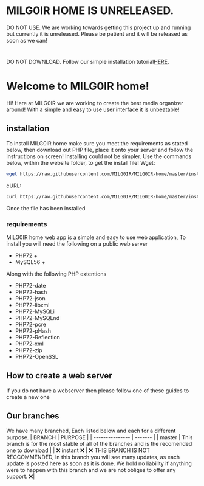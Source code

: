 
# MILG0IR HOME IS UNRELEASED.
DO NOT USE. We are working towards getting this project up and running but currently it is unreleased. Please be patient and it will be released as soon as we can!
#
DO NOT DOWNLOAD. Follow our simple installation tutorial[HERE](#installation).
# Welcome to MILG0IR home!
Hi! Here at MILG0IR we are working to create the best media organizer around! With a simple and easy to use user interface it is unbeatable!

## installation
To install MILG0IR home make sure you meet the requirements as stated below, then download out PHP file, place it onto your server and follow the instructions on screen! Installing could not be simpler. Use the commands below, within the website folder,  to get the install file!
Wget:
```sh
wget https://raw.githubusercontent.com/MILG0IR/MILG0IR-home/master/install.php
```
cURL:
```sh
curl https://raw.githubusercontent.com/MILG0IR/MILG0IR-home/master/install.php > install.php
```
Once the file has been installed

### requirements
MILG0IR home web app is a simple and easy to use web application, To install you will need the following on a public web server

- PHP72 +
- MySQL56 +

Along with the following PHP extentions

- PHP72-date
- PHP72-hash
- PHP72-json
- PHP72-libxml
- PHP72-MySQLi
- PHP72-MySQLnd
- PHP72-pcre
- PHP72-pHash
- PHP72-Reflection
- PHP72-xml
- PHP72-zip
- PHP72-OpenSSL

## How to create a web server
If you do not have a webserver then please follow one of these guides to create a new one

## Our branches
We have many branched, Each listed below and each for a different purpose.
| BRANCH          | PURPOSE |
| --------------- | ------- |
| master          | This branch is for the most stable of all of the branches and is the recomended one to download |
| :x: instant :x: | :x: THIS BRANCH IS NOT RECCOMMENDED, In this branch you will see many updates, as each update is posted here as soon as it is done. We hold no liability if anything were to happen with this branch and we are not obliges to offer any support. :x:| 